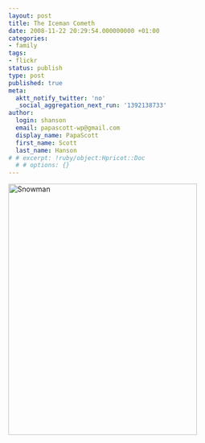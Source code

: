 ```yaml
---
layout: post
title: The Iceman Cometh
date: 2008-11-22 20:29:54.000000000 +01:00
categories:
- family
tags:
- flickr
status: publish
type: post
published: true
meta:
  aktt_notify_twitter: 'no'
  _social_aggregation_next_run: '1392138733'
author:
  login: shanson
  email: papascott-wp@gmail.com
  display_name: PapaScott
  first_name: Scott
  last_name: Hanson
# # excerpt: !ruby/object:Hpricot::Doc
  # # options: {}
---
```

<p><a href="http://www.flickr.com/photos/51035717986@N01/3050322133" title="View 'Snowman' on Flickr.com"><img src="http://farm4.static.flickr.com/3225/3050322133_e34c9e8f9a.jpg" alt="Snowman" border="0" width="375" height="500" /></a></p>
